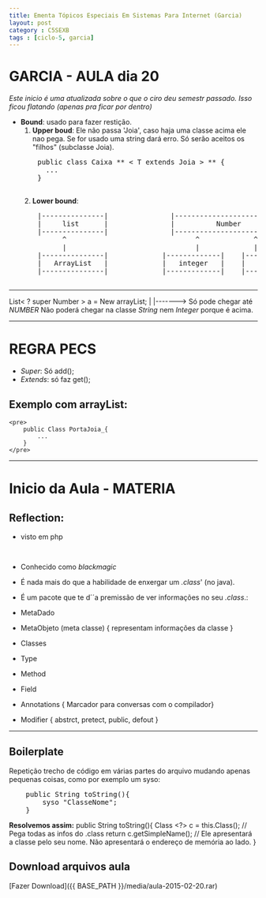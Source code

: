 ```yaml
---
title: Ementa Tópicos Especiais Em Sistemas Para Internet (Garcia)
layout: post
category : C5SEXB
tags : [ciclo-5, garcia]
---
```


# GARCIA - AULA dia 20 
*Este inicio é uma atualizada sobre o que o ciro deu semestr passado. Isso ficou flatando (apenas pra ficar por dentro)*

- **Bound**: usado para fazer restição. 
  1. **Upper boud**: Ele não passa 'Joia', caso haja uma classe acima ele nao pega.
    Se for usado uma string dará erro. Só serão aceitos os "filhos" (subclasse  Joia).
    <pre>
      public class Caixa ** < T extends Joia > ** {
        ...
      }
    </pre>
  2. **Lower bound**:
    <pre>
      |---------------|               |-------------------------|
      |     list      |               |          Number         |
      |---------------|               |-------------------------|
            ^                               ^             ^
            |                               |             |
      |---------------|             |-------------|    |-------------|
      |   ArrayList   |             |   integer   |    |   integer   |
      |---------------|             |-------------|    |-------------|
    </pre>  

***

List< ? super Number > a = New arrayList<objeto>;
          |
          |-------> Só pode chegar até *NUMBER*
                    Não poderá chegar na classe *String* nem *Integer* porque é acima. 


***
# REGRA PECS
- *Super*: Só add();
- *Extends*: só faz get();

## Exemplo com arrayList:
    <pre>
        public Class PortaJoia_{
            ...
        }
    </pre>
 
*** 

# Inicio da Aula - MATERIA
## Reflection: 
- visto em php
        <pre>
            <?
                class Cachorro{}
                $c = "cachorro";
                $d = new $c();
            ?>
        </pre>
- Conhecido como *blackmagic*
- É nada mais do que a habilidade de enxergar um *.class*' (no java).
- É um pacote que te d´´a premissão de ver informações no seu *.class*.:

- MetaDado
- MetaObjeto (meta classe) { representam informações da classe }
- Classes
- Type          
- Method        
- Field         
- Annotations   { Marcador para conversas com o compilador}
- Modifier      { abstrct, pretect, public, defout }
 

***

## Boilerplate
Repetição trecho de código em várias partes do arquivo mudando apenas pequenas coisas, como por exemplo um syso:

<pre>
    public String toString(){
        syso "ClasseNome";
    }
</pre>

**Resolvemos assim:**
</pre>
    public String toString(){
        Class <?> c = this.Class(); // Pega todas as infos do .class
        return c.getSimpleName();   // Ele apresentará a classe pelo seu nome. Não apresentará o endereço de memória ao lado.
    }
</pre>




## Download arquivos aula
[Fazer Download]({{ BASE_PATH }}/media/aula-2015-02-20.rar) 